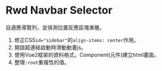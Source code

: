 # Rwd Navbar Selector

自適應導覽列，並偵測位置反應區塊漸層。

1. 修正CSS`id="sidebar"`的`align-items: center`作用。
1. 開啟超連結啟動時滑動動畫js。
1. 使用Vue2框架的資料格式，Component(元件)建立html畫面。
1. 整理`:root`重複性的值。
